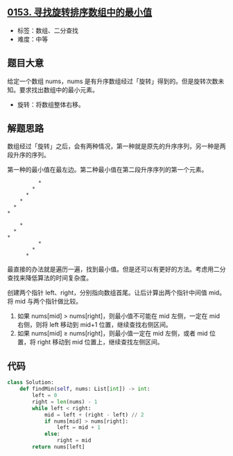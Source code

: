 ## [0153. 寻找旋转排序数组中的最小值](https://leetcode-cn.com/problems/find-minimum-in-rotated-sorted-array/)

- 标签：数组、二分查找
- 难度：中等

## 题目大意

给定一个数组 nums，nums 是有升序数组经过「旋转」得到的。但是旋转次数未知。要求找出数组中的最小元素。

- 旋转：将数组整体右移。

## 解题思路

数组经过「旋转」之后，会有两种情况，第一种就是原先的升序序列，另一种是两段升序的序列。

第一种的最小值在最左边。第二种最小值在第二段升序序列的第一个元素。

```
          *
        *
      *
    *
  *
*
```



```
    *
  *
*
          *
        *
      *
```

最直接的办法就是遍历一遍，找到最小值。但是还可以有更好的方法。考虑用二分查找来降低算法的时间复杂度。

创建两个指针 left、right，分别指向数组首尾。让后计算出两个指针中间值 mid。将 mid 与两个指针做比较。

1. 如果 nums[mid] > nums[right]，则最小值不可能在 mid 左侧，一定在 mid 右侧，则将 left 移动到 mid+1 位置，继续查找右侧区间。
2. 如果 nums[mid] ≥ nums[right]，则最小值一定在 mid 左侧，或者 mid 位置，将 right 移动到 mid 位置上，继续查找左侧区间。

## 代码

```Python
class Solution:
    def findMin(self, nums: List[int]) -> int:
        left = 0
        right = len(nums) - 1
        while left < right:
            mid = left + (right - left) // 2
            if nums[mid] > nums[right]:
                left = mid + 1
            else:
                right = mid
        return nums[left]
```

